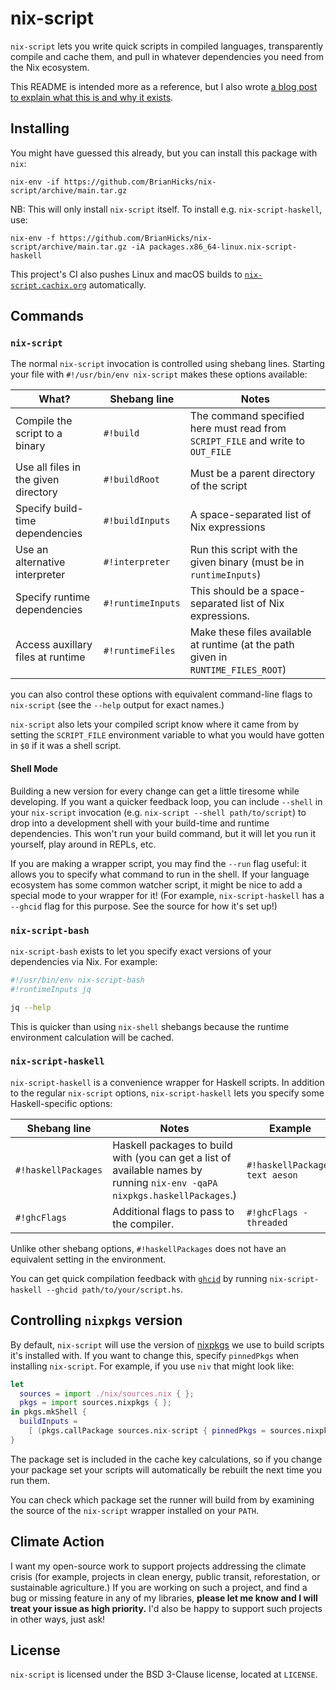 # nix-script

`nix-script` lets you write quick scripts in compiled languages, transparently compile and cache them, and pull in whatever dependencies you need from the Nix ecosystem.

This README is intended more as a reference, but I also wrote [a blog post to explain what this is and why it exists](https://bytes.zone/posts/nix-script/).

## Installing

You might have guessed this already, but you can install this package with `nix`:

```
nix-env -if https://github.com/BrianHicks/nix-script/archive/main.tar.gz
```

NB: This will only install `nix-script` itself. To install e.g. `nix-script-haskell`, use:

```
nix-env -f https://github.com/BrianHicks/nix-script/archive/main.tar.gz -iA packages.x86_64-linux.nix-script-haskell
```

This project's CI also pushes Linux and macOS builds to [`nix-script.cachix.org`](https://app.cachix.org/cache/nix-script) automatically.

## Commands

### `nix-script`

The normal `nix-script` invocation is controlled using shebang lines.
Starting your file with `#!/usr/bin/env nix-script` makes these options available:

| What?                                | Shebang line      | Notes                                                                             |
|--------------------------------------|-------------------|-----------------------------------------------------------------------------------|
| Compile the script to a binary       | `#!build`         | The command specified here must read from `SCRIPT_FILE` and write to `OUT_FILE`   |
| Use all files in the given directory | `#!buildRoot`     | Must be a parent directory of the script                                          |
| Specify build-time dependencies      | `#!buildInputs`   | A space-separated list of Nix expressions                                         |
| Use an alternative interpreter       | `#!interpreter`   | Run this script with the given binary (must be in `runtimeInputs`)                |
| Specify runtime dependencies         | `#!runtimeInputs` | This should be a space-separated list of Nix expressions.                         |
| Access auxillary files at runtime    | `#!runtimeFiles`  | Make these files available at runtime (at the path given in `RUNTIME_FILES_ROOT`) |

you can also control these options with equivalent command-line flags to `nix-script` (see the `--help` output for exact names.)

`nix-script` also lets your compiled script know where it came from by setting the `SCRIPT_FILE` environment variable to what you would have gotten in `$0` if it was a shell script.

#### Shell Mode

Building a new version for every change can get a little tiresome while developing.
If you want a quicker feedback loop, you can include `--shell` in your `nix-script` invocation (e.g. `nix-script --shell path/to/script`) to drop into a development shell with your build-time and runtime dependencies.
This won't run your build command, but it will let you run it yourself, play around in REPLs, etc.

If you are making a wrapper script, you may find the `--run` flag useful: it allows you to specify what command to run in the shell.
If your language ecosystem has some common watcher script, it might be nice to add a special mode to your wrapper for it!
(For example, `nix-script-haskell` has a `--ghcid` flag for this purpose.
See the source for how it's set up!)

### `nix-script-bash`

`nix-script-bash` exists to let you specify exact versions of your dependencies via Nix.
For example:

```bash
#!/usr/bin/env nix-script-bash
#!runtimeInputs jq

jq --help
```

This is quicker than using `nix-shell` shebangs because the runtime environment calculation will be cached.

### `nix-script-haskell`

`nix-script-haskell` is a convenience wrapper for Haskell scripts.
In addition to the regular `nix-script` options, `nix-script-haskell` lets you specify some Haskell-specific options:

| Shebang line        | Notes                                                                                                                      | Example                        |
|---------------------|----------------------------------------------------------------------------------------------------------------------------|--------------------------------|
| `#!haskellPackages` | Haskell packages to build with (you can get a list of available names by running `nix-env -qaPA nixpkgs.haskellPackages`.) | `#!haskellPackages text aeson` |
| `#!ghcFlags`        | Additional flags to pass to the compiler.                                                                                  | `#!ghcFlags -threaded`         |

Unlike other shebang options, `#!haskellPackages` does not have an equivalent setting in the environment.

You can get quick compilation feedback with [`ghcid`](https://github.com/ndmitchell/ghcid) by running `nix-script-haskell --ghcid path/to/your/script.hs`.

## Controlling `nixpkgs` version

By default, `nix-script` will use the version of [nixpkgs](https://github.com/nixos/nixpkgs) we use to build scripts it's installed with.
If you want to change this, specify `pinnedPkgs` when installing `nix-script`.
For example, if you use `niv` that might look like:

```nix
let
  sources = import ./nix/sources.nix { };
  pkgs = import sources.nixpkgs { };
in pkgs.mkShell {
  buildInputs =
    [ (pkgs.callPackage sources.nix-script { pinnedPkgs = sources.nixpkgs; }) ];
}
```

The package set is included in the cache key calculations, so if you change your package set your scripts will automatically be rebuilt the next time you run them.

You can check which package set the runner will build from by examining the source of the `nix-script` wrapper installed on your `PATH`.

## Climate Action

I want my open-source work to support projects addressing the climate crisis (for example, projects in clean energy, public transit, reforestation, or sustainable agriculture.)
If you are working on such a project, and find a bug or missing feature in any of my libraries, **please let me know and I will treat your issue as high priority.**
I'd also be happy to support such projects in other ways, just ask!

## License

`nix-script` is licensed under the BSD 3-Clause license, located at `LICENSE`.
